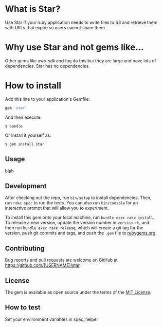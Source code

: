 # What is Star?

Use Star if your ruby application needs to write files to S3 and retrieve them with URLs that expire so users cannot share them.

# Why use Star and not gems like...

Other gems like aws-sdk and fog do this but they are large and have lots of dependencies.
Star has no dependencies.

# How to install

Add this line to your application's Gemfile:

```ruby
gem 'star'
```

And then execute:

    $ bundle

Or install it yourself as:

    $ gem install star

## Usage

blah

## Development

After checking out the repo, run `bin/setup` to install dependencies. Then, run `rake spec` to run the tests. You can also run `bin/console` for an interactive prompt that will allow you to experiment.

To install this gem onto your local machine, run `bundle exec rake install`. To release a new version, update the version number in `version.rb`, and then run `bundle exec rake release`, which will create a git tag for the version, push git commits and tags, and push the `.gem` file to [rubygems.org](https://rubygems.org).

## Contributing

Bug reports and pull requests are welcome on GitHub at https://github.com/[USERNAME]/star.


## License

The gem is available as open source under the terms of the [MIT License](http://opensource.org/licenses/MIT).

## How to test

Set your environment variables in spec_helper
